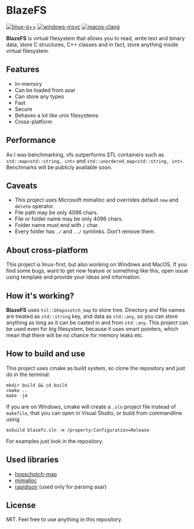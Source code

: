 # BlazeFS
[![linux-g++](https://github.com/Bolderaysky/BlazeFS/actions/workflows/linux-compilation.yml/badge.svg)](https://github.com/Bolderaysky/BlazeFS/actions/workflows/linux-compilation.yml)
[![windows-msvc](https://github.com/Bolderaysky/BlazeFS/actions/workflows/windows-compilation.yml/badge.svg)](https://github.com/Bolderaysky/BlazeFS/actions/workflows/windows-compilation.yml)
[![macos-clang](https://github.com/Bolderaysky/BlazeFS/actions/workflows/macos-compilation.yml/badge.svg)](https://github.com/Bolderaysky/BlazeFS/actions/workflows/macos-compilation.yml)

**BlazeFS** is virtual filesystem that allows you to read, write text and binary data, store C structures, C++ classes and in fact, store anything inside virtual filesystem.

## Features
- In-memory
- Can be loaded from asar
- Can store any types
- Fast
- Secure
- Behaves a lot like unix filesystems
- Cross-platform

## Performance
As I was benchmarking, vfs outperforms STL containers such as `std::map<std::string, int>` and `std::unordered_map<std::string, int>`. Benchmarks will be publicly available soon.

## Caveats
- This project uses Microsoft mimalloc and overrides default `new` and `delete` operator.
- File path may be only 4096 chars.
- File or folder name may be only 4096 chars.
- Folder name must end with `/` char.
- Every folder has `./` and `../` symlinks. Don't remove them.

## About cross-platform
This project is linux-first, but also working on Windows and MacOS. If you find some bugs, want to get new feature or something like this, open issue using template and provide your ideas and information.
## How it's working?
**BlazeFS** uses `tsl::bhopscotch_map` to store tree. Directory and file names are treated as `std::string` key, and data as `std::any`, so you can store anything as long as it can be casted in and from `std::any`. This project can be used even for big filesystem, because it uses smart pointers, which mean that there will be no chance for memory leaks etc.
## How to build and use
This project uses cmake as build system, so clone the repository and just do in the terminal:
```
mkdir build && cd build
cmake ..
make -j4
```
If you are on Windows, cmake will create a `.sln` project file instead of `makefile`, that you can open in Visual Studio, or build from commandline using
```
msbuild blazefs.sln -m /property:Configuration=Release
```

For examples just look in the repository.

## Used libraries
- [hopschotch-map](https://github.com/Tessil/hopscotch-map)
- [mimalloc](https://github.com/microsoft/mimalloc)
- [rapidjson](https://rapidjson.org/) (used only for parsing asar)

## License
MIT. Feel free to use anything in this repository.
